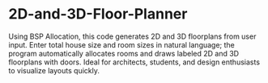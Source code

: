 # 2D-and-3D-Floor-Planner
Using BSP Allocation, this code generates 2D and 3D floorplans from user input. Enter total house size and room sizes in natural language; the program automatically allocates rooms and draws labeled 2D and 3D floorplans with doors. Ideal for architects, students, and design enthusiasts to visualize layouts quickly.
